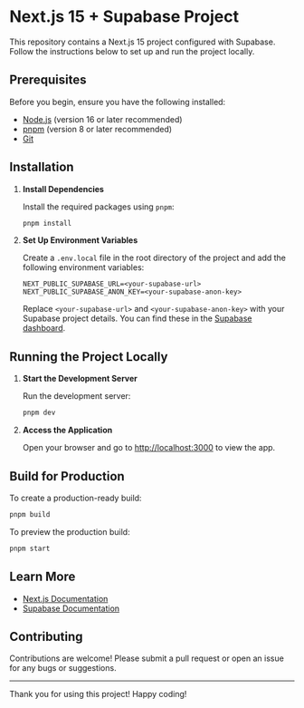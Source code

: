 # Next.js 15 + Supabase Project

This repository contains a Next.js 15 project configured with Supabase. Follow the instructions below to set up and run the project locally.

## Prerequisites

Before you begin, ensure you have the following installed:

- [Node.js](https://nodejs.org/) (version 16 or later recommended)
- [pnpm](https://pnpm.io/) (version 8 or later recommended)
- [Git](https://git-scm.com/)

## Installation

1. **Install Dependencies**

   Install the required packages using `pnpm`:

   ```bash
   pnpm install
   ```

2. **Set Up Environment Variables**

   Create a `.env.local` file in the root directory of the project and add the following environment variables:

   ```env
   NEXT_PUBLIC_SUPABASE_URL=<your-supabase-url>
   NEXT_PUBLIC_SUPABASE_ANON_KEY=<your-supabase-anon-key>
   ```

   Replace `<your-supabase-url>` and `<your-supabase-anon-key>` with your Supabase project details. You can find these in the [Supabase dashboard](https://supabase.com/).

## Running the Project Locally

1. **Start the Development Server**

   Run the development server:

   ```bash
   pnpm dev
   ```

2. **Access the Application**

   Open your browser and go to [http://localhost:3000](http://localhost:3000) to view the app.

## Build for Production

To create a production-ready build:

```bash
pnpm build
```

To preview the production build:

```bash
pnpm start
```

## Learn More

- [Next.js Documentation](https://nextjs.org/docs)
- [Supabase Documentation](https://supabase.com/docs)

## Contributing

Contributions are welcome! Please submit a pull request or open an issue for any bugs or suggestions.

---

Thank you for using this project! Happy coding!

